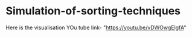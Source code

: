 # Simulation-of-sorting-techniques
Here is the visualisation YOu tube link- "https://youtu.be/vDWOwgElgfA"
